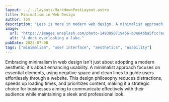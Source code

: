 ```yaml
---
layout: ../../layouts/MarkdownPostLayout.astro
title: Minimalism in Web Design
author: Tom
description: "Less is more in modern web design. A minimalist approach strips away the unnecessary, leaving only what's essential. It's the art of knowing how much is just enough to create a website that's both visually stunning and incredibly user-friendly."
image:
  url: "https://images.unsplash.com/photo-1493898719456-b0e84bba5fcc?auto=format&fit=crop&q=80&w=2070&ixlib=rb-4.0.3&ixid=M3wxMjA3fDB8MHxwaG90by1wYWdlfHx8fGVufDB8fHx8fA%3D%3D"
  alt: "A dock overlooking a lake."
pubDate: 2022-07-08
tags: ["minimalism", "user interface", "aesthetics", "usability"]
---
```


Embracing minimalism in web design isn't just about adopting a modern aesthetic; it's about enhancing usability. A minimalist approach focuses on essential elements, using negative space and clean lines to guide users effortlessly through a website. This design philosophy reduces distractions, speeds up loading times, and prioritizes content, making it a strategic choice for businesses aiming to communicate effectively with their audience while maintaining a sleek and professional look.
